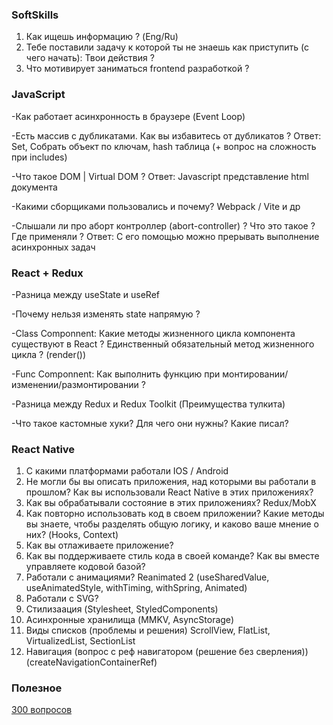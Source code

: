 ### SoftSkills
1. Как ищешь информацию ? (Eng/Ru)
2. Тебе поставили задачу к которой ты не знаешь как приступить (с чего начать): Твои действия ?
3. Что мотивирует заниматься frontend разработкой ?

### JavaScript

-Как работает асинхронность в браузере (Event Loop)

-Есть массив с дубликатами. Как вы избавитесь от дубликатов ?
Ответ: Set, Собрать объект по ключам, hash таблица (+ вопрос на сложность при includes)

-Что такое DOM | Virtual DOM ? 
Ответ: Javascript представление html документа

-Какими сборщиками пользовались и почему? Webpack / Vite и др

-Слышали ли про аборт контроллер (abort-controller) ? Что это такое ? Где применяли ?
Ответ: С его помощью можно прерывать выполнение асинхронных задач


### React + Redux
-Разница между useState и useRef

-Почему нельзя изменять state напрямую ?

-Class Componnent: Какие методы жизненного цикла компонента существуют в React ? Единственный обязательный метод жизненного цикла ? (render())

-Func Componnent: Как выполнить функцию при монтировании/изменении/размонтировании ?

-Разница между Redux и Redux Toolkit (Преимущества тулкита)

-Что такое кастомные хуки? Для чего они нужны? Какие писал?


### React Native
1. С какими платформами работали IOS / Android
2. Не могли бы вы описать приложения, над которыми вы работали в прошлом? Как вы использовали React Native в этих приложениях?
3. Как вы обрабатывали состояние в этих приложениях? Redux/MobX
4. Как повторно использовать код в своем приложении? Какие методы вы знаете, чтобы разделять общую логику, и каково ваше мнение о них? (Hooks, Context)
5. Как вы отлаживаете приложение?
6. Как вы поддерживаете стиль кода в своей команде? Как вы вместе управляете кодовой базой?
7. Работали с анимациями? Reanimated 2 (useSharedValue, useAnimatedStyle, withTiming, withSpring, Animated)
8. Работали с SVG?
9. Стилизаация (Stylesheet, StyledComponents)
10. Асинхронные хранилища (MMKV, AsyncStorage)
11. Виды списков (проблемы и решения) ScrollView, FlatList, VirtualizedList, SectionList
12. Навигация (вопрос с реф навигатором (решение без сверления)) (createNavigationContainerRef)

### Полезное
[300 вопросов](https://itvdn.com/ru/blog/article/300-js)
